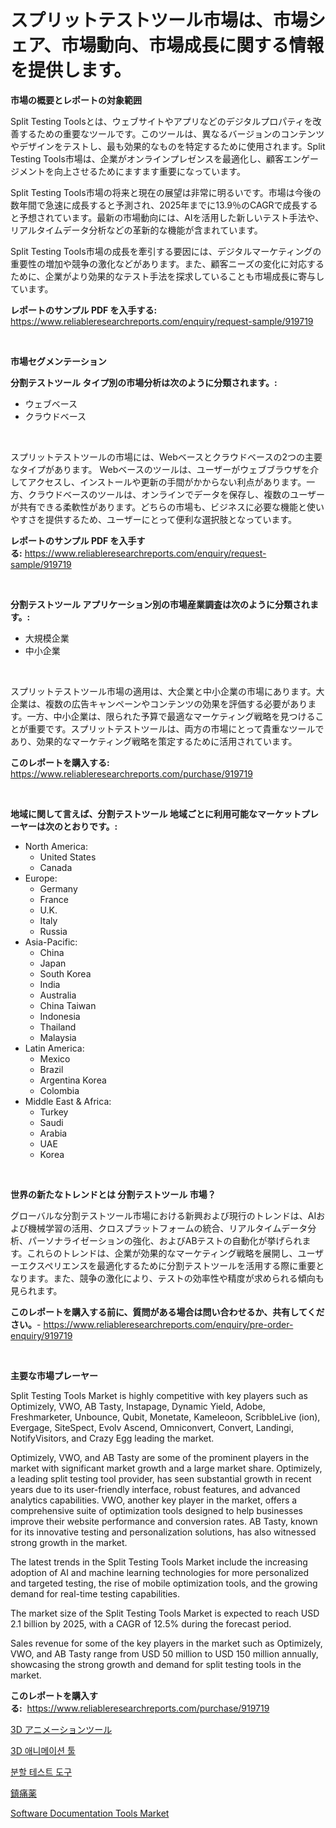 <p><h1>スプリットテストツール市場は、市場シェア、市場動向、市場成長に関する情報を提供します。</h1></p><p><strong>市場の概要とレポートの対象範囲</strong></p>
<p><p>Split Testing Toolsとは、ウェブサイトやアプリなどのデジタルプロパティを改善するための重要なツールです。このツールは、異なるバージョンのコンテンツやデザインをテストし、最も効果的なものを特定するために使用されます。Split Testing Tools市場は、企業がオンラインプレゼンスを最適化し、顧客エンゲージメントを向上させるためにますます重要になっています。</p><p>Split Testing Tools市場の将来と現在の展望は非常に明るいです。市場は今後の数年間で急速に成長すると予測され、2025年までに13.9％のCAGRで成長すると予想されています。最新の市場動向には、AIを活用した新しいテスト手法や、リアルタイムデータ分析などの革新的な機能が含まれています。</p><p>Split Testing Tools市場の成長を牽引する要因には、デジタルマーケティングの重要性の増加や競争の激化などがあります。また、顧客ニーズの変化に対応するために、企業がより効果的なテスト手法を探求していることも市場成長に寄与しています。</p></p>
<p><strong>レポートのサンプル PDF を入手する:</strong> <a href="https://www.reliableresearchreports.com/enquiry/request-sample/919719">https://www.reliableresearchreports.com/enquiry/request-sample/919719</a></p>
<p>&nbsp;</p>
<p><strong>市場セグメンテーション</strong></p>
<p><strong>分割テストツール タイプ別の市場分析は次のように分類されます。:</strong></p>
<p><ul><li>ウェブベース</li><li>クラウドベース</li></ul></p>
<p>&nbsp;</p>
<p><p>スプリットテストツールの市場には、Webベースとクラウドベースの2つの主要なタイプがあります。 Webベースのツールは、ユーザーがウェブブラウザを介してアクセスし、インストールや更新の手間がかからない利点があります。一方、クラウドベースのツールは、オンラインでデータを保存し、複数のユーザーが共有できる柔軟性があります。どちらの市場も、ビジネスに必要な機能と使いやすさを提供するため、ユーザーにとって便利な選択肢となっています。</p></p>
<p><strong>レポートのサンプル PDF を入手する:</strong>&nbsp;<a href="https://www.reliableresearchreports.com/enquiry/request-sample/919719">https://www.reliableresearchreports.com/enquiry/request-sample/919719</a></p>
<p>&nbsp;</p>
<p><strong> 分割テストツール アプリケーション別の市場産業調査は次のように分類されます。:</strong></p>
<p><ul><li>大規模企業</li><li>中小企業</li></ul></p>
<p>&nbsp;</p>
<p><p>スプリットテストツール市場の適用は、大企業と中小企業の市場にあります。大企業は、複数の広告キャンペーンやコンテンツの効果を評価する必要があります。一方、中小企業は、限られた予算で最適なマーケティング戦略を見つけることが重要です。スプリットテストツールは、両方の市場にとって貴重なツールであり、効果的なマーケティング戦略を策定するために活用されています。</p></p>
<p><strong>このレポートを購入する:</strong>&nbsp; <a href="https://www.reliableresearchreports.com/purchase/919719">https://www.reliableresearchreports.com/purchase/919719</a></p>
<p>&nbsp;</p>
<p><strong>地域に関して言えば、分割テストツール 地域ごとに利用可能なマーケットプレーヤーは次のとおりです。:</strong></p>
<p><ul>
    <li>
        North America:
        <ul>
            <li>United States</li>
            <li>Canada</li>
        </ul>
    </li>
    <li>
        Europe:
        <ul>
            <li>Germany</li>
            <li>France</li>
            <li>U.K.</li>
            <li>Italy</li>
            <li>Russia</li>
        </ul>
    </li>
    <li>
        Asia-Pacific:
        <ul>
            <li>China</li>
            <li>Japan</li>
            <li>South Korea</li>
            <li>India</li>
            <li>Australia</li>
            <li>China Taiwan</li>
            <li>Indonesia</li>
            <li>Thailand</li>
            <li>Malaysia</li>
        </ul>
    </li>
    <li>
        Latin America:
        <ul>
            <li>Mexico</li>
            <li>Brazil</li>
            <li>Argentina Korea</li>
            <li>Colombia</li>
        </ul>
    </li>
    <li>
        Middle East & Africa:
        <ul>
            <li>Turkey</li>
            <li>Saudi</li>
            <li>Arabia</li>
            <li>UAE</li>
            <li>Korea</li>
        </ul>
    </li>
    </ul></p>
<p>&nbsp;</p>
<p><strong>世界の新たなトレンドとは 分割テストツール 市場？</strong></p>
<p><p>グローバルな分割テストツール市場における新興および現行のトレンドは、AIおよび機械学習の活用、クロスプラットフォームの統合、リアルタイムデータ分析、パーソナライゼーションの強化、およびABテストの自動化が挙げられます。これらのトレンドは、企業が効果的なマーケティング戦略を展開し、ユーザーエクスペリエンスを最適化するために分割テストツールを活用する際に重要となります。また、競争の激化により、テストの効率性や精度が求められる傾向も見られます。</p></p>
<p><strong>このレポートを購入する前に、質問がある場合は問い合わせるか、共有してください。</strong>- <a href="https://www.reliableresearchreports.com/enquiry/pre-order-enquiry/919719">https://www.reliableresearchreports.com/enquiry/pre-order-enquiry/919719</a></p>
<p>&nbsp;</p>
<p><strong>主要な市場プレーヤー</strong></p>
<p><p>Split Testing Tools Market is highly competitive with key players such as Optimizely, VWO, AB Tasty, Instapage, Dynamic Yield, Adobe, Freshmarketer, Unbounce, Qubit, Monetate, Kameleoon, ScribbleLive (ion), Evergage, SiteSpect, Evolv Ascend, Omniconvert, Convert, Landingi, NotifyVisitors, and Crazy Egg leading the market.</p><p>Optimizely, VWO, and AB Tasty are some of the prominent players in the market with significant market growth and a large market share. Optimizely, a leading split testing tool provider, has seen substantial growth in recent years due to its user-friendly interface, robust features, and advanced analytics capabilities. VWO, another key player in the market, offers a comprehensive suite of optimization tools designed to help businesses improve their website performance and conversion rates. AB Tasty, known for its innovative testing and personalization solutions, has also witnessed strong growth in the market.</p><p>The latest trends in the Split Testing Tools Market include the increasing adoption of AI and machine learning technologies for more personalized and targeted testing, the rise of mobile optimization tools, and the growing demand for real-time testing capabilities.</p><p>The market size of the Split Testing Tools Market is expected to reach USD 2.1 billion by 2025, with a CAGR of 12.5% during the forecast period.</p><p>Sales revenue for some of the key players in the market such as Optimizely, VWO, and AB Tasty range from USD 50 million to USD 150 million annually, showcasing the strong growth and demand for split testing tools in the market.</p></p>
<p><strong>このレポートを購入する:</strong>&nbsp;&nbsp;<a href="https://www.reliableresearchreports.com/purchase/919719">https://www.reliableresearchreports.com/purchase/919719</a></p>
<p><p><a href="https://github.com/lababdou/Market-Research-Report-List-2/blob/main/9254443182978.md">3D アニメーションツール</a></p><p><a href="https://github.com/laholand/Market-Research-Report-List-2/blob/main/3241870182973.md">3D 애니메이션 툴</a></p><p><a href="https://github.com/sougarounis/Market-Research-Report-List-2/blob/main/5437410182974.md">분할 테스트 도구</a></p><p><a href="https://github.com/mohamedbakry57/Market-Research-Report-List-2/blob/main/1226813182977.md">鎮痛薬</a></p><p><a href="https://issuu.com/reportprime-2/docs/software-documentation-tools-market-size-2030.pptx">Software Documentation Tools Market</a></p></p>